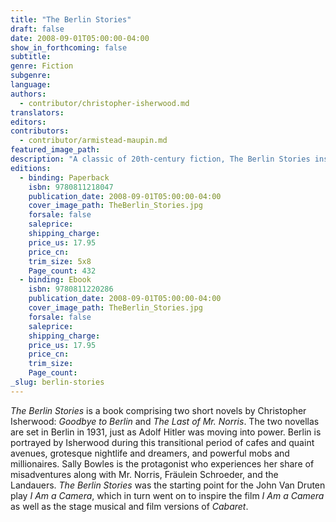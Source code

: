 ```yaml
---
title: "The Berlin Stories"
draft: false
date: 2008-09-01T05:00:00-04:00
show_in_forthcoming: false
subtitle:
genre: Fiction
subgenre:
language:
authors:
  - contributor/christopher-isherwood.md
translators:
editors:
contributors:
  - contributor/armistead-maupin.md
featured_image_path:
description: "A classic of 20th-century fiction, The Berlin Stories inspired the Broadway musical and Oscar-winning film Cabaret. "
editions:
  - binding: Paperback
    isbn: 9780811218047
    publication_date: 2008-09-01T05:00:00-04:00
    cover_image_path: TheBerlin_Stories.jpg
    forsale: false
    saleprice:
    shipping_charge:
    price_us: 17.95
    price_cn:
    trim_size: 5x8
    Page_count: 432
  - binding: Ebook
    isbn: 9780811220286
    publication_date: 2008-09-01T05:00:00-04:00
    cover_image_path: TheBerlin_Stories.jpg
    forsale: false
    saleprice:
    shipping_charge:
    price_us: 17.95
    price_cn:
    trim_size:
    Page_count:
_slug: berlin-stories
---
```


_The Berlin Stories_ is a book comprising two short novels by Christopher Isherwood: _Goodbye to Berlin_ and _The Last of Mr. Norris_. The two novellas are set in Berlin in 1931, just as Adolf Hitler was moving into power. Berlin is portrayed by Isherwood during this transitional period of cafes and quaint avenues, grotesque nightlife and dreamers, and powerful mobs and millionaires. Sally Bowles is the protagonist who experiences her share of misadventures along with Mr. Norris, Fräulein Schroeder, and the Landauers. _The Berlin Stories_ was the starting point for the John Van Druten play _I Am a Camera_, which in turn went on to inspire the film _I Am a Camera_ as well as the stage musical and film versions of _Cabaret_.


